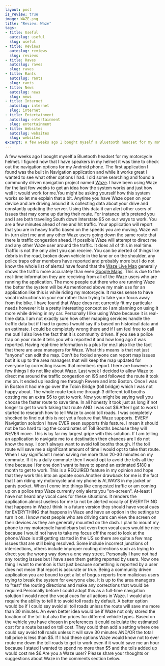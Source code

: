 ```yaml
--- 
layout: post
is_review: true
image: WAZE.png
title: "Review: Waze"
tags: 
- title: Useful
  autoslug: useful
  slug: useful
- title: Reviews
  autoslug: reviews
  slug: reviews
- title: Raves
  autoslug: raves
  slug: raves
- title: Rants
  autoslug: rants
  slug: rants
- title: News
  autoslug: news
  slug: news
- title: Internet
  autoslug: internet
  slug: internet
- title: Entertainment
  autoslug: entertainment
  slug: entertainment
- title: Websites
  autoslug: websites
  slug: websites
excerpt: A few weeks ago I bought myself a Bluetooth headset for my motorcycle helmet.  I figured now that I have speakers in my helmet it was time to check out the navigation options for my Android phone.  The first application I found was the built in Navigation application and while it works great I wanted to see what other options I had.  I did some searching and found a community driven navigation project named <a href="http://www.waze.com/" title="Waze" target="_blank">Waze</a>.  I have been using Waze for the last few weeks to get an idea how the system works and just how well it would work for me.
---
```

A few weeks ago I bought myself a Bluetooth headset for my motorcycle helmet.  I figured now that I have speakers in my helmet it was time to check out the navigation options for my Android phone.  The first application I found was the built in Navigation application and while it works great I wanted to see what other options I had.  I did some searching and found a community driven navigation project named [Waze](http://www.waze.com/ "Waze").  I have been using Waze for the last few weeks to get an idea how the system works and just how well it would work for me.<!--more-->You might be asking yourself how this system works so let me explain that a bit.  Anytime you have Waze open on your device and are driving around it is collecting data about your drive and constantly updating the server.  Using this data it can alert other users of issues that may come up during their route.  For instance let's pretend you and I are both traveling South down Interstate 95 on our ways to work.  You are a few minutes ahead of me and hit traffic.  Your application will report that you are in heavy traffic based on the speeds you are moving.  Waze will in-turn alert me and any other Waze users going down the same route that there is traffic congestion ahead.  If possible Waze will attempt to direct me and any other Waze user around the traffic.  It does all of this in real time.  Traffic is not the only alert you can receive.  You can be alerted of things like debris in the road, broken down vehicle in the lane or on the shoulder, any police traps other members have reported and probably more but I do not know the whole list of alerts.I have found that the [Waze Live Map](http://www.waze.com/livemap/ "Waze Live Map") generally shows the traffic more accurately than even [Google Maps](http://maps.google.com/ "Google Maps").  This is due to the real-time information they are receiving from all of the Waze users who are running the application.  The more people out there who are running Waze the better the system will be.As mentioned above my main use for an application like this is while riding my motorcycle.  It makes sense to have vocal instructions in your ear rather than trying to take your focus away from the bike.  I have found that Waze does not currently fit my particular needs however it is a pretty interesting concept so I am planning on using it more while driving in my car.  Personally I like using Waze because it is real-time data.  I am not exactly sure how other mapping services handle the traffic data but if I had to guess I would say it's based on historical data and an estimate.  I could be completely wrong there and if I am feel free to call me out!  I also love the fact that it is community driven.  If you see a police trap on your route it tells you who reported it and how long ago it was reported.  Having real-time information is a plus for me.I also like the fact that there are area managers for Waze.  What this means is that not just "anyone" can edit the map.  Don't be fooled anyone can report map issues but it is up to the area managers that will keep the map updated for everyone by correcting issues that members report.There are however a few things I do not like about Waze.  Last week I decided to allow Waze to direct me around the traffic congestion on I95 and followed the route it took me on.  It ended up leading me through Revere and into Boston.  Once I was in Boston it had me go over the Tobin Bridge (toll bridge) which I was not happy about.  The whole route took me through 3 different toll booths costing me an extra $6 to get to work.  Now you might be saying well you choose the faster route to save time.  In all honesty it took just as long if not longer to get to work taking that route AND I was out $6.After I got to work I started to research how to tell Waze to avoid toll roads.  I was completely shocked to find out this is not yet a feature that Waze supports.  EVERY Navigation solution I have EVER seen supports this feature.  I mean it should not be too hard to log the coordinates of Toll Booths because they will NEVER move.  This is by far my largest gripe with this solution.  If I am telling an application to navigate me to a destination then chances are I do not know the way.  I don't always want to avoid toll booths though.  If the toll route will save me a significant amount of time I would opt to take that route.  When I say significant I mean saving me more than 20-30 minutes on my commute.  If it is a daily commute then I would opt to avoid the tolls all the time because I for one don't want to have to spend an estimated $180 a month to get to work.  This is a REQUIRED feature in my opinion and hope that they work this into an update soon.Another drawback for me is the fact that I am riding my motorcycle and my phone is ALWAYS in my jacket or pants pocket.  When I come into things like congested traffic or am coming up on a police trap Waze currently only alerts you "on-screen".  At-least I have not heard any vocal cues for these situations.  It renders the application almost useless for me to not be alerted vocally of EVERYTHING that happens in Waze.I think in a future version they should have vocal cues for EVERYTHING that happens in Waze and have an option in the settings to turn it on.  I know most people who are driving cars can view the screen on their devices as they are generally mounted on the dash.  I plan to mount my phone to my motorcycle handlebars but even then vocal cues would be nice because I would not have to take my focus off the road to look at the phone.Waze is still getting started in the US so there are quite a few map issues that are still being resolved.  Some include incorrect junctions of intersections, others include improper routing directions such as trying to direct you the wrong way down a one way street.  Personally I have not had any routing issues but I have seen them getting reported by users.  Now one thing I want to mention is that just because something is reported by a user does not mean that report is accurate or true.  Being a community driven application you are bound to get a lot of bogus reports from malicious users trying to break the system for everyone else.  It is up to the area managers to "test" the routing directions and make any corrections that would be required.Personally before I could adopt this as a full-time navigation solution I would need the vocal cues for all actions in Waze.  I would also require the ability to tell it to avoid toll roads by default.  A better option would be if I could say avoid all toll roads unless the route will save me more than 30 minutes.  An even better idea would be if Waze not only stored the location of the toll but also the prices for different vehicle types.  Based on the vehicle you have chosen in preferences it could calculate the estimated cost for a route based on toll cost.  They could then add a setting where one could say avoid toll roads unless it will save 30 minutes AND/OR the total toll price is less than $5.  If I had these options Waze would know not to ever route me down the toll roads to get to work even if it would save me an hour because I stated I wanted to spend no more than $5 and the tolls added up would cost me $6.Are you a Waze user?  Please share your thoughts or suggestions about Waze in the comments section below.
